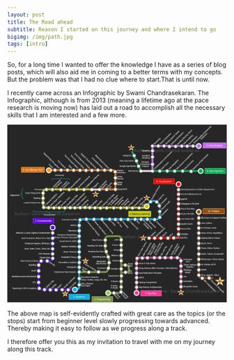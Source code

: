 ```yaml
---
layout: post
title: The Road ahead
subtitle: Reason I started on this journey and where I intend to go
bigimg: /img/path.jpg
tags: [intro]
---
```


So, for a long time I wanted to offer the knowledge I have as a series of blog posts, which will also aid me in coming to a better terms with my concepts. But the problem was that I had no clue where to start.That is until now.

I recently came across an Infographic by Swami Chandrasekaran. The Infographic, although is from 2013 (meaning a lifetime ago at the pace research is moving now) has laid out a road to accomplish all the necessary skills that I am interested and a few more.

![(fig. 1)The Road to Data scientist.](/img/dstrack.jpg)

The above map is self-evidently crafted with great care as the topics (or the stops) start from beginner level slowly progressing towards advanced. Thereby making it easy to follow as we progress along a track.

I therefore offer you this as my invitation to travel with me on my journey along this track.
